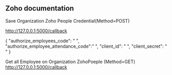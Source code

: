 ## Zoho documentation

Save Organization Zoho People Credential(Method=POST)

http://127.0.0.1:5000/callback

{
  "authorize_employees_code": " ",
  "authorize_employee_attendance_code":" ",
  "client_id": " ",
  "client_secret": " "
}



Get all Employee on Organization ZohoPoeple (Method=GET)
http://127.0.0.1:5000/callback

